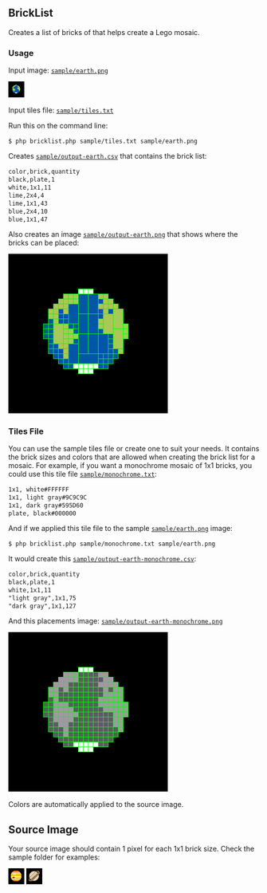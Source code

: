 ## BrickList ##

Creates a list of bricks of that helps create a Lego mosaic.

### Usage ###

Input image: [`sample/earth.png`](https://github.com/rustyfausak/bricklist/blob/master/sample/earth.png)

![Earth mosaic original](https://raw.githubusercontent.com/rustyfausak/bricklist/master/sample/earth.png "Earth mosaic original")

Input tiles file: [`sample/tiles.txt`](https://github.com/rustyfausak/bricklist/blob/master/sample/tiles.txt)

Run this on the command line:

```
$ php bricklist.php sample/tiles.txt sample/earth.png
```

Creates [`sample/output-earth.csv`](https://github.com/rustyfausak/bricklist/blob/master/sample/output-earth.csv) that contains the brick list:

```csv
color,brick,quantity
black,plate,1
white,1x1,11
lime,2x4,4
lime,1x1,43
blue,2x4,10
blue,1x1,47
```

Also creates an image [`sample/output-earth.png`](https://github.com/rustyfausak/bricklist/blob/master/sample/output-earth.png) that shows where the bricks can be placed:

![Earth mosaic brick placement](https://raw.githubusercontent.com/rustyfausak/bricklist/master/sample/output-earth.png "Earth mosaic brick placement")

### Tiles File ###

You can use the sample tiles file or create one to suit your needs. It contains the brick sizes and colors that are allowed when creating the brick list for a mosaic. For example, if you want a monochrome mosaic of 1x1 bricks, you could use this tile file [`sample/monochrome.txt`](https://github.com/rustyfausak/bricklist/blob/master/sample/monochrome.txt):

```
1x1, white#FFFFFF
1x1, light gray#9C9C9C
1x1, dark gray#595D60
plate, black#000000
```

And if we applied this tile file to the sample [`sample/earth.png`](https://github.com/rustyfausak/bricklist/blob/master/sample/earth.png) image:

```
$ php bricklist.php sample/monochrome.txt sample/earth.png
```

It would create this [`sample/output-earth-monochrome.csv`](https://github.com/rustyfausak/bricklist/blob/master/sample/output-earth-monochrome.csv):

```csv
color,brick,quantity
black,plate,1
white,1x1,11
"light gray",1x1,75
"dark gray",1x1,127
```

And this placements image: [`sample/output-earth-monochrome.png`](https://github.com/rustyfausak/bricklist/blob/master/sample/output-earth-monochrome.png)

![Earth mosaic brick placement monochrome](https://raw.githubusercontent.com/rustyfausak/bricklist/master/sample/output-earth-monochrome.png "Earth mosaic brick placement monochrome")

Colors are automatically applied to the source image.

## Source Image ##

Your source image should contain 1 pixel for each 1x1 brick size. Check the sample folder for examples:

![Sample mosaic](https://github.com/rustyfausak/bricklist/blob/master/sample/jupiter.png)
![Sample mosaic](https://github.com/rustyfausak/bricklist/blob/master/sample/saturn.png)
